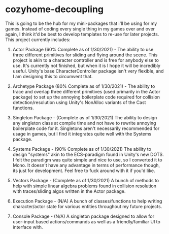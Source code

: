 # cozyhome-decoupling

This is going to be the hub for my mini-packages that i'll be using for my games. Instead of coding every single thing in my games over and over again, I think it'd be best to develop templates to re-use for later projects. This project currently includes:

1. Actor Package (60% Complete as of 1/30/2021) - The ability to use three different primitives for sliding and flying around the scene. This project is akin to a character controller and is free for anybody else to use. It's currently not finished, but when it is I hope it will be incredibly useful. Unity's base CharacterController package isn't very flexible, and I am designing this to circumvent that.

2. Archetype Package (80% Complete as of 1/30/2021) - The ability to trace and overlap three different primitives (used primarily in the Actor package) to set up the annoying boilerplate code required for collision detection/resolution using Unity's NonAlloc variants of the Cast functions.

3. Singleton Package - (Complete as of 1/30/2021) The ability to design any singleton class at compile time and not have to rewrite annoying boilerplate code for it. Singletons aren't necessarily recommended for usage in games, but I find it integrates quite well with the Systems package.

4. Systems Package - (90% Complete as of 1/30/2021) The ability to design "systems" akin to the ECS-paradigm found in Unity's new DOTS. I felt the paradigm was quite simple and nice to use, so I converted it to Mono. It doesn't have any advantage in terms of performance though, its just for development. Feel free to fuck around with it if you'd like.

5. Vectors Package - (Complete as of 1/30/2021) A bunch of methods to help with simple linear algebra problems found in collision resolution with traces/sliding algos written in the Actor package.

6. Execution Package - (N/A) A bunch of classes/functions to help writing character/actor state for various entities throughout my future projects.

7. Console Package - (N/A) A singleton package designed to allow for user-input based actions/commands as well as a friendly/familiar UI to interface with.
